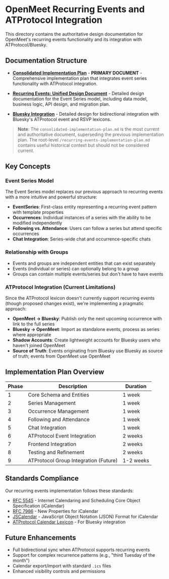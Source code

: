 # OpenMeet Recurring Events and ATProtocol Integration

This directory contains the authoritative design documentation for OpenMeet's recurring events functionality and its integration with ATProtocol/Bluesky.

## Documentation Structure

- [**Consolidated Implementation Plan**](./consolidated-implementation-plan.md) - **PRIMARY DOCUMENT** - Comprehensive implementation plan that integrates event series functionality with ATProtocol integration.

- [**Recurring Events: Unified Design Document**](./recurring-events-unified.md) - Detailed design documentation for the Event Series model, including data model, business logic, API design, and migration plan.

- [**Bluesky Integration**](./bluesky-integration.md) - Detailed design for bidirectional integration with Bluesky's ATProtocol event and RSVP lexicons.

> **Note**: The `consolidated-implementation-plan.md` is the most current and authoritative document, superseding the previous implementation plan. The root-level `/recurring-events-implementation-plan.md` contains useful historical context but should not be considered current.

## Key Concepts

### Event Series Model

The Event Series model replaces our previous approach to recurring events with a more intuitive and powerful structure:

- **EventSeries**: First-class entity representing a recurring event pattern with template properties
- **Occurrences**: Individual instances of a series with the ability to be modified independently
- **Following vs. Attendance**: Users can follow a series but attend specific occurrences
- **Chat Integration**: Series-wide chat and occurrence-specific chats

### Relationship with Groups

- Events and groups are independent entities that can exist separately
- Events (individual or series) can optionally belong to a group
- Groups can contain multiple events/series but don't have to have events

### ATProtocol Integration (Current Limitations)

Since the ATProtocol lexicon doesn't currently support recurring events (though proposed changes exist), we're implementing a pragmatic approach:

- **OpenMeet → Bluesky**: Publish only the next upcoming occurrence with link to the full series
- **Bluesky → OpenMeet**: Import as standalone events, process as series where appropriate
- **Shadow Accounts**: Create lightweight accounts for Bluesky users who haven't joined OpenMeet
- **Source of Truth**: Events originating from Bluesky use Bluesky as source of truth; events from OpenMeet use OpenMeet

## Implementation Plan Overview

| Phase | Description | Duration |
|-------|-------------|----------|
| 1 | Core Schema and Entities | 1 week |
| 2 | Series Management | 1 week |
| 3 | Occurrence Management | 1 week |
| 4 | Following and Attendance | 1 week |
| 5 | Chat Integration | 1 week |
| 6 | ATProtocol Event Integration | 2 weeks |
| 7 | Frontend Integration | 2 weeks |
| 8 | Testing and Refinement | 2 weeks |
| 9 | ATProtocol Group Integration (Future) | 1-2 weeks |

## Standards Compliance

Our recurring events implementation follows these standards:

- [RFC 5545](https://datatracker.ietf.org/doc/html/rfc5545) - Internet Calendaring and Scheduling Core Object Specification (iCalendar)
- [RFC 7986](https://datatracker.ietf.org/doc/html/rfc7986) - New Properties for iCalendar
- [JSCalendar](https://datatracker.ietf.org/doc/html/rfc8984) - JavaScript Object Notation (JSON) Format for iCalendar
- [ATProtocol Calendar Lexicon](https://atproto.com/lexicons) - For Bluesky integration

## Future Enhancements

- Full bidirectional sync when ATProtocol supports recurring events
- Support for complex recurrence patterns (e.g., "third Tuesday of the month")
- Calendar export/import with standard `.ics` files
- Enhanced visibility controls and permissions